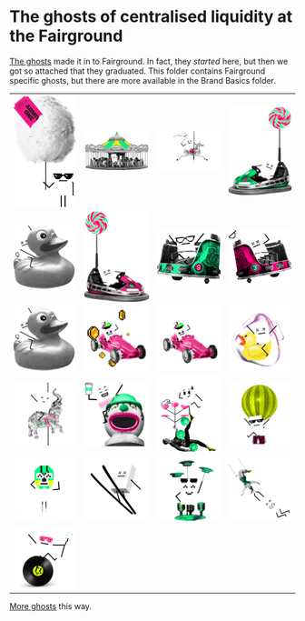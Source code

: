 # The ghosts of centralised liquidity at the Fairground
[The ghosts](../../../1-Vega-Brand-Basics/1F-Vector-Graphics/Ghosts-Of-Centralised-Liquidity/) made it in to Fairground. In fact, they *started* here, but then we got so attached that they graduated. This folder contains Fairground specific ghosts, but there are more available in the Brand Basics folder.

|   |   |   |   |
| :------------: | :------------: | :------------: | :------------: |
|![Ghost](./Candy_Floss_Guy.png)|![Ghost](./Carousel_Ghost.png)|![Ghost](./Carousel_Horse.png)|![Ghost](./Green_Dodgem.png)|
|![Ghost](./Hook-A-Duck.png)|![Ghost](./Pink_Dodgem.png)|![Ghost](./Waltzer_Green.png)|![Ghost](./Waltzer_Pink.png)|
|![Ghost](./Hook-A-Duck.png)|![Ghost](./Auto-Ghost-Coins.png)|![Ghost](./Auto-Ghost-Only.png)|![Ghost](./Bubble-Ghost.png)|
|![Ghost](./Carousel-Elephant.png)|![Ghost](./Clown-and-Coffee-Ghost.png)|![Ghost](./Ghost-Hixel-Balancing.png)|![Ghost](./Hot-Air-Balloon-Ghost.png)|
|![Ghost](./Lucha-Ghost.png)|![Ghost](./Ski-Ghost.png)|![Ghost](./Spinning-Plates.png)|![Ghost](./Trapeze-Code-Ghost.png)| 
|![Ghost](./Vinyl-Ghost.png)||||

[More ghosts](../../../1-Vega-Brand-Basics/1F-Vector-Graphics/Ghosts-Of-Centralised-Liquidity/) this way.
